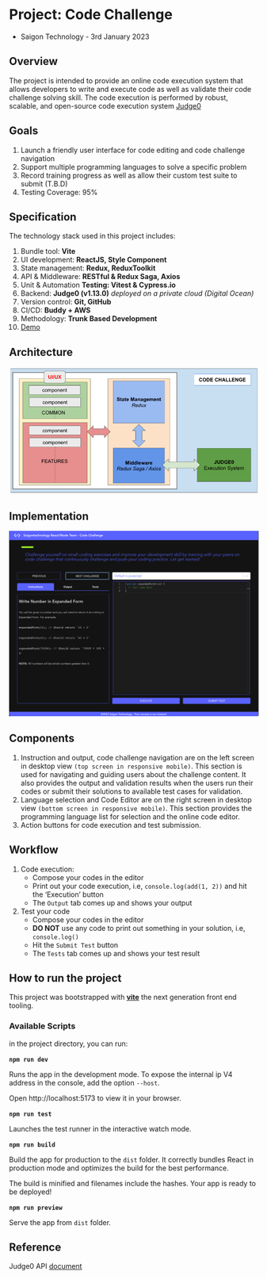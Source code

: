 # Project: Code Challenge 
- Saigon Technology - 3rd January 2023

## Overview
The project is intended to provide an online code execution system that allows developers to write and execute code as well as validate their code challenge solving skill. The code execution is performed by robust, scalable, and open-source code execution system [Judge0](https://judge0.com/)

## Goals
1. Launch a friendly user interface for code editing and code challenge navigation
2. Support multiple programming languages to solve a specific problem 
3. Record training progress as well as allow their custom test suite to submit (T.B.D)
4. Testing Coverage: 95%

## Specification
The technology stack used in this project includes: 

1. Bundle tool: **Vite**
2. UI development: **ReactJS, Style Component**
3. State management: **Redux, ReduxToolkit**
4. API & Middleware: **RESTful & Redux Saga, Axios**
5. Unit & Automation **Testing: Vitest & Cypress.io**
6. Backend: **Judge0 (v1.13.0)** *deployed on a private cloud (Digital Ocean)*
7. Version control: **Git, GitHub**
8. CI/CD: **Buddy + AWS**
9. Methodology: **Trunk Based Development**
10. [Demo](http://code-challenge-sts.s3-website-us-west-1.amazonaws.com)

## Architecture
![Application Architecture](./src/assets/code-architecture.png "Application Architecture")

## Implementation
![Application Implementation](./src/assets/code-implementation.png "Application Implementation")

## Components
1. Instruction and output, code challenge navigation are on the left screen in desktop view  `(top screen in responsive mobile)`. This section is used for navigating and guiding users about the challenge content. It also provides the output and validation results when the users run their codes or submit their solutions to available test cases for validation.
2. Language selection and Code Editor are on the right screen in desktop view `(bottom screen in responsive mobile)`. This section provides the programming language list for selection and the online code editor.
3. Action buttons for code execution and test submission.

## Workflow
1. Code execution:
    - Compose your codes in the editor
    - Print out your code execution, i.e, `console.log(add(1, 2))` and hit the ‘Execution’ button
    - The `Output` tab comes up and shows your output
2. Test your code
    - Compose your codes in the editor
    - **DO NOT** use any code to print out something in your solution, i.e, `console.log()`
    - Hit the `Submit Test` button
    - The `Tests` tab comes up and shows your test result

## How to run the project
This project was bootstrapped with [**vite**](https://vitejs.dev/) the next generation front end tooling.

### Available Scripts
in the project directory, you can run:

**`npm run dev`**

Runs the app in the development mode.
To expose the internal ip V4 address in the console, add the option `--host`.

Open http://localhost:5173 to view it in your browser.

**`npm run test`**

Launches the test runner in the interactive watch mode.

**`npm run build`**

Build the app for production to the `dist` folder.
It correctly bundles React in production mode and optimizes the build for the best performance.

The build is minified and filenames include the hashes.
Your app is ready to be deployed!

**`npm run preview`**

Serve the app from `dist` folder.

## Reference
Judge0 API [document]( https://ce.judge0.com/ ) 